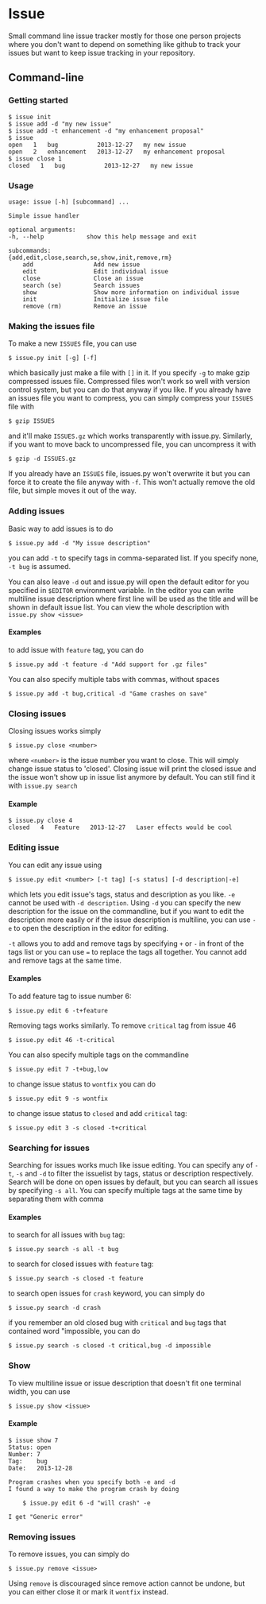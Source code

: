 # Issue

Small command line issue tracker mostly for those one person projects where you
don't want to depend on something like github to track your issues but want to 
keep issue tracking in your repository.

## Command-line

### Getting started

    $ issue init
    $ issue add -d "my new issue"
    $ issue add -t enhancement -d "my enhancement proposal"
    $ issue
    open   1   bug           2013-12-27   my new issue
    open   2   enhancement   2013-12-27   my enhancement proposal
    $ issue close 1
    closed   1   bug           2013-12-27   my new issue

### Usage

    usage: issue [-h] [subcommand] ...

    Simple issue handler

    optional arguments:
    -h, --help            show this help message and exit

    subcommands:
    {add,edit,close,search,se,show,init,remove,rm}
        add                 Add new issue
        edit                Edit individual issue
        close               Close an issue
        search (se)         Search issues
        show                Show more information on individual issue
        init                Initialize issue file
        remove (rm)         Remove an issue

### Making the issues file

To make a new `ISSUES` file, you can use

    $ issue.py init [-g] [-f]

which basically just make a file with `[]` in it. If you specify `-g` to make
gzip compressed issues file. Compressed files won't work so well with version
control system,  but you can do that anyway if you like. If you already have an 
issues file you want to compress, you can simply compress your `ISSUES` file 
with

    $ gzip ISSUES

and it'll make `ISSUES.gz` which works transparently with issue.py. Similarly,
if you want to move back to uncompressed file, you can uncompress it with

    $ gzip -d ISSUES.gz

If you already have an `ISSUES` file, issues.py won't overwrite it but you can
force it to create the file anyway with `-f`. This won't actually remove the old
file, but simple moves it out of the way.

### Adding issues

Basic way to add issues is to do

    $ issue.py add -d "My issue description"

you can add `-t` to specify tags in comma-separated list. If you specify
none, `-t bug` is assumed. 

You can also leave `-d` out and issue.py will open the default editor for you 
specified in `$EDITOR` environment variable. In the editor you can write
multiline issue description where first line will be used as the title and will
be shown in default issue list. You can view the whole description with
`issue.py show <issue>`

#### Examples

to add issue with `feature` tag, you can do

    $ issue.py add -t feature -d "Add support for .gz files"

You can also specify multiple tabs with commas, without spaces

    $ issue.py add -t bug,critical -d "Game crashes on save"

### Closing issues

Closing issues works simply 

    $ issue.py close <number>

where `<number>` is the issue number you want to close. This will simply change
issue status to 'closed'. Closing issue will print the closed issue and the
issue won't show up in issue list anymore by default. You can still find it with
`issue.py search`

#### Example

    $ issue.py close 4
    closed   4   Feature   2013-12-27   Laser effects would be cool

### Editing issue

You can edit any issue using 

    $ issue.py edit <number> [-t tag] [-s status] [-d description|-e]

which lets you edit issue's tags, status and description as you like. `-e`
cannot be used with `-d description`. Using `-d` you can specify the new
description for the issue on the commandline, but if you want to edit the
description more easily or if the issue description is multiline, you can use
`-e` to open the description in the editor for editing.

`-t` allows you to add and remove tags by specifying `+` or `-` in front of the
tags list or you can use `=` to replace the tags all together. You cannot add
and remove tags at the same time.

#### Examples

To add feature tag to issue number 6:

    $ issue.py edit 6 -t+feature

Removing tags works similarly. To remove `critical` tag from issue 46

    $ issue.py edit 46 -t-critical

You can also specify multiple tags on the commandline

    $ issue.py edit 7 -t+bug,low

to change issue status to `wontfix` you can do

    $ issue.py edit 9 -s wontfix

to change issue status to `closed` and add `critical` tag:

    $ issue.py edit 3 -s closed -t+critical

### Searching for issues

Searching for issues works much like issue editing. You can specify any of `-t`,
`-s` and `-d` to filter the issuelist by tags, status or description
respectively. Search will be done on open issues by default, but you can search
all issues by specifying `-s all`. You can specify multiple tags at the same
time by separating them with comma

#### Examples

to search for all issues with `bug` tag:

    $ issue.py search -s all -t bug

to search for closed issues with `feature` tag:

    $ issue.py search -s closed -t feature

to search open issues for `crash` keyword, you can simply do

    $ issue.py search -d crash 

if you remember an old closed bug with `critical` and `bug` tags that contained
word "impossible, you can do

    $ issue.py search -s closed -t critical,bug -d impossible

### Show

To view multiline issue or issue description that doesn't fit one terminal
width, you can use 

    $ issue.py show <issue>

#### Example

    $ issue show 7
    Status: open
    Number: 7
    Tag:    bug
    Date:   2013-12-28

    Program crashes when you specify both -e and -d
    I found a way to make the program crash by doing

        $ issue.py edit 6 -d "will crash" -e

    I get "Generic error"

### Removing issues

To remove issues, you can simply do

    $ issue.py remove <issue>

Using `remove` is discouraged since remove action cannot be undone, but you can
 either close it or mark it `wontfix` instead.
